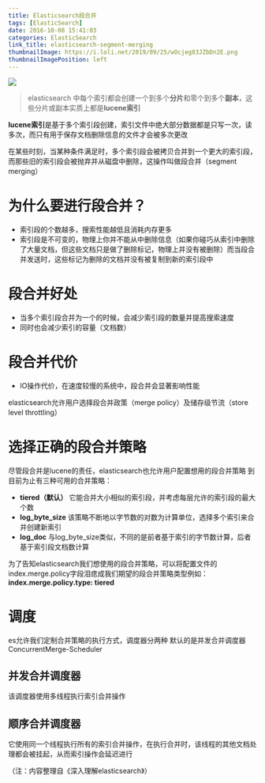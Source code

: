 ```yaml
---
title: Elasticsearch段合并
tags: [ElasticSearch]
date: 2016-10-08 15:41:03
categories: ElasticSearch
link_title: elasticsearch-segment-merging
thumbnailImage: https://i.loli.net/2019/09/25/wOcjeg83JZbDn2E.png
thumbnailImagePosition: left
---
```

<!-- toc -->
<!-- more -->
![](https://i.loli.net/2019/09/25/wOcjeg83JZbDn2E.png)
> elasticsearch 中每个索引都会创建一个到多个**分片**和零个到多个**副本**，这些分片或副本实质上都是**lucene索引**


**lucene索引**是基于多个索引段创建，索引文件中绝大部分数据都是只写一次，读多次，而只有用于保存文档删除信息的文件才会被多次更改

在某些时刻，当某种条件满足时，多个索引段会被拷贝合并到一个更大的索引段，而那些旧的索引段会被抛弃并从磁盘中删除，这操作叫做段合并（segment merging）


# 为什么要进行段合并？
- 索引段的个数越多，搜索性能越低且消耗内存更多
- 索引段是不可变的，物理上你并不能从中删除信息（如果你碰巧从索引中删除了大量文档，但这些文档只是做了删除标记，物理上并没有被删除）而当段合并发送时，这些标记为删除的文档并没有被复制到新的索引段中 

# 段合并好处
- 当多个索引段合并为一个的时候，会减少索引段的数量并提高搜索速度
- 同时也会减少索引的容量（文档数）

# 段合并代价
- IO操作代价，在速度较慢的系统中，段合并会显著影响性能

elasticsearch允许用户选择段合并政策（merge policy）及储存级节流（store level throttling）

# 选择正确的段合并策略
尽管段合并是lucene的责任，elasticsearch也允许用户配置想用的段合并策略
到目前为止有三种可用的合并策略：
- **tiered（默认）**
它能合并大小相似的索引段，并考虑每层允许的索引段的最大个数
- **log_byte_size**
该策略不断地以字节数的对数为计算单位，选择多个索引来合并创建新索引
- **log_doc**
与log_byte_size类似，不同的是前者基于索引的字节数计算，后者基于索引段文档数计算

为了告知elasticsearch我们想使用的段合并策略，可以将配置文件的index.merge.policy字段泪痣成我们期望的段合并策略类型例如：**index.merge.policy.type: tiered**
    

# 调度
es允许我们定制合并策略的执行方式，调度器分两种
默认的是并发合并调度器  ConcurrentMerge-Scheduler
## 并发合并调度器
该调度器使用多线程执行索引合并操作
## 顺序合并调度器
它使用同一个线程执行所有的索引合并操作，在执行合并时，该线程的其他文档处理都会被挂起，从而索引操作会延迟进行

（注：内容整理自《深入理解elasticsearch》）

